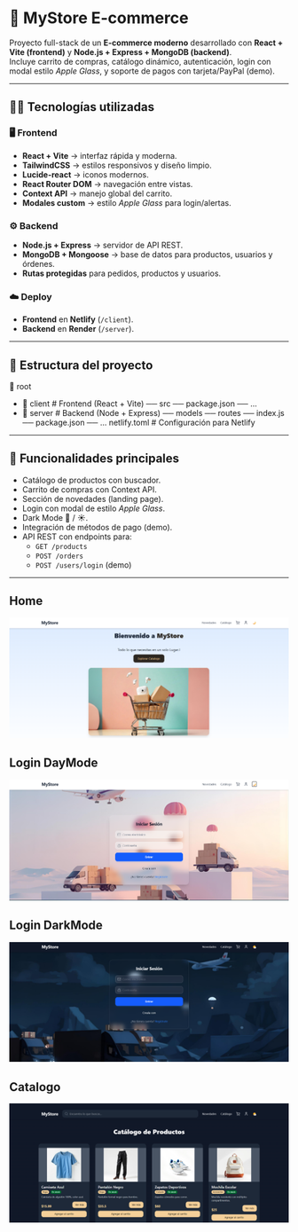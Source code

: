 # 🛒 MyStore E-commerce

Proyecto full-stack de un **E-commerce moderno** desarrollado con **React + Vite (frontend)** y **Node.js + Express + MongoDB (backend)**.  
Incluye carrito de compras, catálogo dinámico, autenticación, login con modal estilo *Apple Glass*, y soporte de pagos con tarjeta/PayPal (demo).

---

## 👩‍💻 Tecnologías utilizadas

### 🖥️ Frontend
- **React + Vite** → interfaz rápida y moderna.
- **TailwindCSS** → estilos responsivos y diseño limpio.
- **Lucide-react** → iconos modernos.
- **React Router DOM** → navegación entre vistas.
- **Context API** → manejo global del carrito.
- **Modales custom** → estilo *Apple Glass* para login/alertas.

### ⚙️ Backend
- **Node.js + Express** → servidor de API REST.
- **MongoDB + Mongoose** → base de datos para productos, usuarios y órdenes.
- **Rutas protegidas** para pedidos, productos y usuarios.

### ☁️ Deploy
- **Frontend** en **Netlify** (`/client`).
- **Backend** en **Render** (`/server`).

---

## 📂 Estructura del proyecto

📁 root
 - 📁 client # Frontend (React + Vite)
   ── src
   ── package.json
   ── ...
- 📁 server # Backend (Node + Express)
   ── models
   ── routes
   ── index.js
   ── package.json
   ── ...
netlify.toml # Configuración para Netlify


---

## 🔑 Funcionalidades principales

- Catálogo de productos con buscador.
- Carrito de compras con Context API.
- Sección de novedades (landing page).
- Login con modal de estilo *Apple Glass*.
- Dark Mode 🌙 / ☀️.
- Integración de métodos de pago (demo).
- API REST con endpoints para:
  - `GET /products`
  - `POST /orders`
  - `POST /users/login` (demo)

---

## Home

![Home MyStore](ReadImg/Home.png)

## Login DayMode

![Home MyStore](ReadImg/Login.png)

## Login DarkMode

![Home MyStore](ReadImg/LoginDark.png)

## Catalogo

![Home MyStore](ReadImg/Catalog.png)
